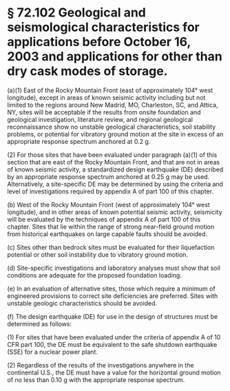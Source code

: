 # § 72.102   Geological and seismological characteristics for applications before October 16, 2003 and applications for other than dry cask modes of storage.

(a)(1) East of the Rocky Mountain Front (east of approximately 104° west longitude), except in areas of known seismic activity including but not limited to the regions around New Madrid, MO, Charleston, SC, and Attica, NY, sites will be acceptable if the results from onsite foundation and geological investigation, literature review, and regional geological reconnaissance show no unstable geological characteristics, soil stability problems, or potential for vibratory ground motion at the site in excess of an appropriate response spectrum anchored at 0.2 g. 


(2) For those sites that have been evaluated under paragraph (a)(1) of this section that are east of the Rocky Mountain Front, and that are not in areas of known seismic activity, a standardized design earthquake (DE) described by an appropriate response spectrum anchored at 0.25 g may be used. Alternatively, a site-specific DE may be determined by using the criteria and level of investigations required by appendix A of part 100 of this chapter. 


(b) West of the Rocky Mountain Front (west of approximately 104° west longitude), and in other areas of known potential seismic activity, seismicity will be evaluated by the techniques of appendix A of part 100 of this chapter. Sites that lie within the range of strong near-field ground motion from historical earthquakes on large capable faults should be avoided. 


(c) Sites other than bedrock sites must be evaluated for their liquefaction potential or other soil instability due to vibratory ground motion. 


(d) Site-specific investigations and laboratory analyses must show that soil conditions are adequate for the proposed foundation loading. 


(e) In an evaluation of alternative sites, those which require a minimum of engineered provisions to correct site deficiencies are preferred. Sites with unstable geologic characteristics should be avoided. 


(f) The design earthquake (DE) for use in the design of structures must be determined as follows: 


(1) For sites that have been evaluated under the criteria of appendix A of 10 CFR part 100, the DE must be equivalent to the safe shutdown earthquake (SSE) for a nuclear power plant. 


(2) Regardless of the results of the investigations anywhere in the continental U.S., the DE must have a value for the horizontal ground motion of no less than 0.10 g with the appropriate response spectrum.




